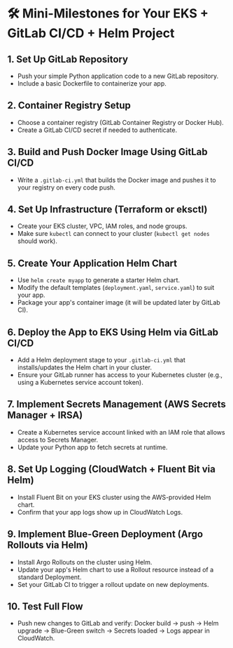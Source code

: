 # 🛠️ Mini-Milestones for Your EKS + GitLab CI/CD + Helm Project
## 1. Set Up GitLab Repository

* Push your simple Python application code to a new GitLab repository.
* Include a basic Dockerfile to containerize your app.

## 2. Container Registry Setup

* Choose a container registry (GitLab Container Registry or Docker Hub).
* Create a GitLab CI/CD secret if needed to authenticate.

## 3. Build and Push Docker Image Using GitLab CI/CD

* Write a `.gitlab-ci.yml` that builds the Docker image and pushes it to your registry on every code push.

## 4. Set Up Infrastructure (Terraform or eksctl)

* Create your EKS cluster, VPC, IAM roles, and node groups.
* Make sure `kubectl` can connect to your cluster (`kubectl get nodes` should work).

## 5. Create Your Application Helm Chart

* Use `helm create myapp` to generate a starter Helm chart.
* Modify the default templates (`deployment.yaml`, `service.yaml`) to suit your app.
* Package your app's container image (it will be updated later by GitLab CI).

## 6. Deploy the App to EKS Using Helm via GitLab CI/CD

* Add a Helm deployment stage to your `.gitlab-ci.yml` that installs/updates the Helm chart in your cluster.
* Ensure your GitLab runner has access to your Kubernetes cluster (e.g., using a Kubernetes service account token).

## 7. Implement Secrets Management (AWS Secrets Manager + IRSA)

* Create a Kubernetes service account linked with an IAM role that allows access to Secrets Manager.
* Update your Python app to fetch secrets at runtime.

## 8. Set Up Logging (CloudWatch + Fluent Bit via Helm)

* Install Fluent Bit on your EKS cluster using the AWS-provided Helm chart.
* Confirm that your app logs show up in CloudWatch Logs.

## 9. Implement Blue-Green Deployment (Argo Rollouts via Helm)

* Install Argo Rollouts on the cluster using Helm.
* Update your app's Helm chart to use a Rollout resource instead of a standard Deployment.
* Set your GitLab CI to trigger a rollout update on new deployments.

## 10. Test Full Flow

* Push new changes to GitLab and verify: Docker build → push → Helm upgrade → Blue-Green switch → Secrets loaded → Logs appear in CloudWatch.

